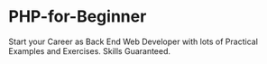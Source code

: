 # PHP-for-Beginner
Start your Career as Back End Web Developer with lots of Practical Examples and Exercises. Skills Guaranteed.
